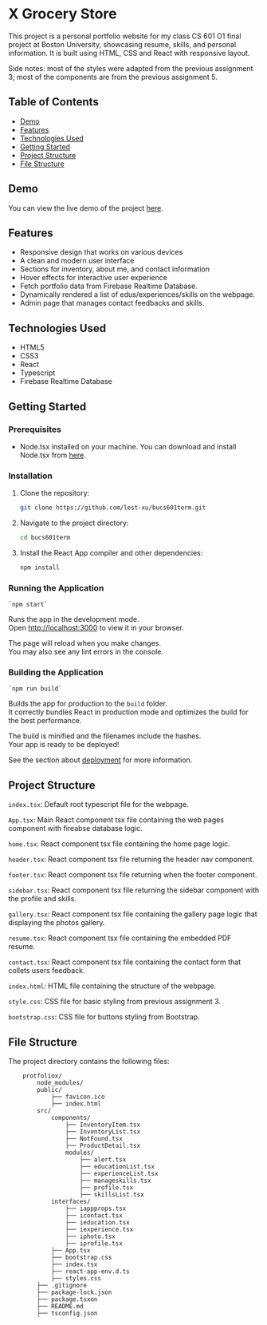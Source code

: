 # X Grocery Store

This project is a personal portfolio website for my class CS 601 O1 final project at Boston University, showcasing resume, skills, and personal information. It is built using HTML, CSS and React with responsive layout.

Side notes: most of the styles were adapted from the previous assignment 3; most of the components are from the previous assignment 5.

## Table of Contents

- [Demo](#demo)
- [Features](#features)
- [Technologies Used](#technologies-used)
- [Getting Started](#getting-started)
- [Project Structure](#project-structure)
- [File Structure](#file-structure)

## Demo

You can view the live demo of the project [here](https://lest-xu.github.io/).

## Features

- Responsive design that works on various devices
- A clean and modern user interface
- Sections for inventory, about me, and contact information
- Hover effects for interactive user experience
- Fetch portfolio data from Firebase Realtime Database.
- Dynamically rendered a list of edus/experiences/skills on the webpage.
- Admin page that manages contact feedbacks and skills.

## Technologies Used

- HTML5
- CSS3
- React
- Typescript
- Firebase Realtime Database

## Getting Started

### Prerequisites

- Node.tsx installed on your machine. You can download and install Node.tsx from [here](https://nodejs.org/en/download).

### Installation

1. Clone the repository:

   ```sh
   git clone https://github.com/lest-xu/bucs601term.git

2. Navigate to the project directory:

   ```sh
   cd bucs601term

3. Install the React App compiler and other dependencies:

   ```sh
   npm install

### Running the Application

    `npm start`

Runs the app in the development mode.\
Open [http://localhost:3000](http://localhost:3000) to view it in your browser.

The page will reload when you make changes.\
You may also see any lint errors in the console.

### Building the Application

    `npm run build`

Builds the app for production to the `build` folder.\
It correctly bundles React in production mode and optimizes the build for the best performance.

The build is minified and the filenames include the hashes.\
Your app is ready to be deployed!

See the section about [deployment](https://facebook.github.io/create-react-app/docs/deployment) for more information.

## Project Structure

`index.tsx`: Default root typescript file for the webpage.

`App.tsx`: Main React component tsx file containing the web pages component with fireabse database logic.

`home.tsx`: React component tsx file containing the home page logic.

`header.tsx`: React component tsx file returning the header nav component.

`footer.tsx`: React component tsx file returning when the footer component.

`sidebar.tsx`: React component tsx file returning the sidebar component with the profile and skills.

`gallery.tsx`: React component tsx file containing the gallery page logic that displaying the photos gallery.

`resume.tsx`: React component tsx file containing the embedded PDF resume.

`contact.tsx`: React component tsx file containing the contact form that collets users feedback.

`index.html`: HTML file containing the structure of the webpage.

`style.css`: CSS file for basic styling from previous assignment 3.

`bootstrap.css`: CSS file for buttons styling from Bootstrap.

## File Structure

The project directory contains the following files:

```
    protfoliox/
        node_modules/
        public/
            ├── favicon.ico
            ├── index.html
        src/
            components/
                ├── InventoryItem.tsx
                ├── InventoryList.tsx
                ├── NotFound.tsx
                ├── ProductDetail.tsx
                modules/
                    ├── alert.tsx
                    ├── educationList.tsx
                    ├── experienceList.tsx
                    ├── manageskills.tsx
                    ├── profile.tsx
                    ├── skillsList.tsx
            interfaces/
                ├── iappprops.tsx
                ├── icontact.tsx
                ├── ieducation.tsx
                ├── iexperience.tsx
                ├── iphoto.tsx
                ├── iprofile.tsx
            ├── App.tsx
            ├── bootstrap.css
            ├── index.tsx
            ├── react-app-env.d.ts
            ├── styles.css
        ├── .gitignore
        ├── package-lock.json
        ├── package.tsxon
        ├── README.md
        ├── tsconfig.json
